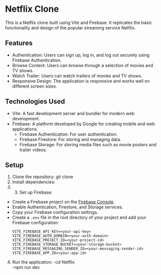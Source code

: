 # Netflix Clone

This is a Netflix clone built using Vite and Firebase. It replicates the basic functionality and design of the popular streaming service Netflix.

## Features

- Authentication: Users can sign up, log in, and log out securely using Firebase Authentication.
- Browse Content: Users can browse through a selection of movies and TV shows.
- Watch Trailer: Users can watch trailers of movies and TV shows.
- Responsive Design: The application is responsive and works well on different screen sizes.

## Technologies Used

- Vite: A fast development server and bundler for modern web development.
- Firebase: A platform developed by Google for creating mobile and web applications.
  - Firebase Authentication: For user authentication.
  - Firebase Firestore: For storing and managing data.
  - Firebase Storage: For storing media files such as movie posters and trailer videos.

## Setup

1. Clone the repository:
git clone <repository-url>
2. Install dependencies:
3. 3. Set up Firebase:
- Create a Firebase project on the [Firebase Console](https://console.firebase.google.com/).
- Enable Authentication, Firestore, and Storage services.
- Copy your Firebase configuration settings.
- Create a `.env` file in the root directory of your project and add your Firebase configuration:
  ```
  VITE_FIREBASE_API_KEY=<your-api-key>
  VITE_FIREBASE_AUTH_DOMAIN=<your-auth-domain>
  VITE_FIREBASE_PROJECT_ID=<your-project-id>
  VITE_FIREBASE_STORAGE_BUCKET=<your-storage-bucket>
  VITE_FIREBASE_MESSAGING_SENDER_ID=<your-messaging-sender-id>
  VITE_FIREBASE_APP_ID=<your-app-id>
  ```

4. Run the application:
 -cd Netflix  
 -npm run dev
